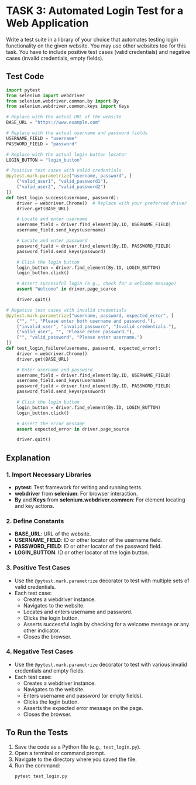 
# TASK 3: Automated Login Test for a Web Application

Write a test suite in a library of your choice that automates testing login functionality on the given website. You may use other websites too for this task. You have to include positive test cases (valid credentials) and negative cases (invalid credentials, empty fields).

## Test Code

```python
import pytest
from selenium import webdriver
from selenium.webdriver.common.by import By
from selenium.webdriver.common.keys import Keys

# Replace with the actual URL of the website
BASE_URL = "https://www.example.com"

# Replace with the actual username and password fields
USERNAME_FIELD = "username"
PASSWORD_FIELD = "password"

# Replace with the actual login button locator
LOGIN_BUTTON = "login_button"

# Positive test cases with valid credentials
@pytest.mark.parametrize("username, password", [
    ("valid_user1", "valid_password1"),
    ("valid_user2", "valid_password2")
])
def test_login_success(username, password):
    driver = webdriver.Chrome()  # Replace with your preferred driver
    driver.get(BASE_URL)

    # Locate and enter username
    username_field = driver.find_element(By.ID, USERNAME_FIELD)
    username_field.send_keys(username)

    # Locate and enter password
    password_field = driver.find_element(By.ID, PASSWORD_FIELD)
    password_field.send_keys(password)

    # Click the login button
    login_button = driver.find_element(By.ID, LOGIN_BUTTON)
    login_button.click()

    # Assert successful login (e.g., check for a welcome message)
    assert "Welcome" in driver.page_source

    driver.quit()

# Negative test cases with invalid credentials
@pytest.mark.parametrize("username, password, expected_error", [
    ("", "", "Please enter both username and password."),
    ("invalid_user", "invalid_password", "Invalid credentials."),
    ("valid_user", "", "Please enter password."),
    ("", "valid_password", "Please enter username.")
])
def test_login_failure(username, password, expected_error):
    driver = webdriver.Chrome()
    driver.get(BASE_URL)

    # Enter username and password
    username_field = driver.find_element(By.ID, USERNAME_FIELD)
    username_field.send_keys(username)
    password_field = driver.find_element(By.ID, PASSWORD_FIELD)
    password_field.send_keys(password)

    # Click the login button
    login_button = driver.find_element(By.ID, LOGIN_BUTTON)
    login_button.click()

    # Assert the error message
    assert expected_error in driver.page_source

    driver.quit()

```

## Explanation

### 1. Import Necessary Libraries
- **pytest**: Test framework for writing and running tests.
- **webdriver** from **selenium**: For browser interaction.
- **By** and **Keys** from **selenium.webdriver.common**: For element locating and key actions.

### 2. Define Constants
- **BASE_URL**: URL of the website.
- **USERNAME_FIELD**: ID or other locator of the username field.
- **PASSWORD_FIELD**: ID or other locator of the password field.
- **LOGIN_BUTTON**: ID or other locator of the login button.

### 3. Positive Test Cases
- Use the `@pytest.mark.parametrize` decorator to test with multiple sets of valid credentials.
- Each test case:
  - Creates a webdriver instance.
  - Navigates to the website.
  - Locates and enters username and password.
  - Clicks the login button.
  - Asserts successful login by checking for a welcome message or any other indicator.
  - Closes the browser.

### 4. Negative Test Cases
- Use the `@pytest.mark.parametrize` decorator to test with various invalid credentials and empty fields.
- Each test case:
  - Creates a webdriver instance.
  - Navigates to the website.
  - Enters username and password (or empty fields).
  - Clicks the login button.
  - Asserts the expected error message on the page.
  - Closes the browser.

## To Run the Tests
1. Save the code as a Python file (e.g., `test_login.py`).
2. Open a terminal or command prompt.
3. Navigate to the directory where you saved the file.
4. Run the command:
   ```bash
   pytest test_login.py


